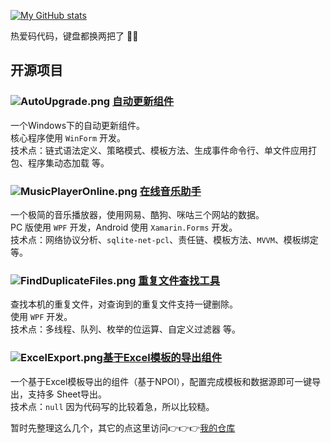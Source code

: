 [![My GitHub stats](https://github-readme-stats.vercel.app/api?username=JiuLing-zhang&theme=dark&count_private=true)](https://github.com/anuraghazra/github-readme-stats)

热爱码代码，键盘都换两把了 :dog::dog:  

## 开源项目
### ![AutoUpgrade.png](https://s2.loli.net/2022/03/01/5fqmdWZh4UKinzy.png) [自动更新组件](https://github.com/JiuLing-zhang/JiuLing.AutoUpgrade)  
一个Windows下的自动更新组件。  
核心程序使用 `WinForm` 开发。  
技术点：链式语法定义、策略模式、模板方法、生成事件命令行、单文件应用打包、程序集动态加载 等。  

### ![MusicPlayerOnline.png](https://s2.loli.net/2022/03/01/yPGx5ejHt6Ofzdq.png) [在线音乐助手](https://github.com/JiuLing-zhang/MusicPlayerOnline)  
一个极简的音乐播放器，使用网易、酷狗、咪咕三个网站的数据。  
PC 版使用 `WPF` 开发，Android 使用 `Xamarin.Forms` 开发。  
技术点：网络协议分析、`sqlite-net-pcl`、责任链、模板方法、`MVVM`、模板绑定 等。  

### ![FindDuplicateFiles.png](https://s2.loli.net/2022/03/01/DJ8MQoZOVCrS9mE.png) [重复文件查找工具](https://github.com/JiuLing-zhang/FindDuplicateFiles)  
查找本机的重复文件，对查询到的重复文件支持一键删除。  
使用 `WPF` 开发。    
技术点：多线程、队列、枚举的位运算、自定义过滤器 等。  

### ![ExcelExport.png](https://s2.loli.net/2022/03/02/R3SB6hK2eHfEtkp.png)[基于Excel模板的导出组件](https://github.com/JiuLing-zhang/JiuLing.ExcelExport)  
一个基于Excel模板导出的组件（基于NPOI），配置完成模板和数据源即可一键导出，支持多 Sheet导出。  
技术点：`null` 因为代码写的比较着急，所以比较糙。  

暂时先整理这么几个，其它的点这里访问👉👉👉[我的仓库](https://github.com/JiuLing-zhang?tab=repositories)  

